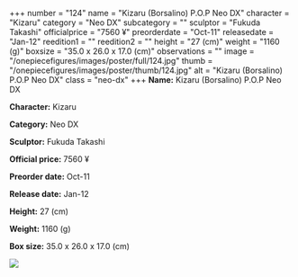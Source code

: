 +++
number = "124"
name = "Kizaru (Borsalino) P.O.P Neo DX"
character = "Kizaru"
category = "Neo DX"
subcategory = ""
sculptor = "Fukuda Takashi"
officialprice = "7560 ¥"
preorderdate = "Oct-11"
releasedate = "Jan-12"
reedition1 = ""
reedition2 = ""
height = "27 (cm)"
weight = "1160 (g)"
boxsize = "35.0 x 26.0 x 17.0 (cm)"
observations = ""
image = "/onepiecefigures/images/poster/full/124.jpg"
thumb = "/onepiecefigures/images/poster/thumb/124.jpg"
alt = "Kizaru (Borsalino) P.O.P Neo DX"
class = "neo-dx"
+++
**Name:** Kizaru (Borsalino) P.O.P Neo DX

**Character:** Kizaru

**Category:** Neo DX 

**Sculptor:** Fukuda Takashi

**Official price:** 7560 ¥

**Preorder date:** Oct-11

**Release date:** Jan-12

**Height:** 27 (cm)

**Weight:** 1160 (g)

**Box size:** 35.0 x 26.0 x 17.0 (cm)

<img src="/onepiecefigures/images/poster/thumb/124.jpg">